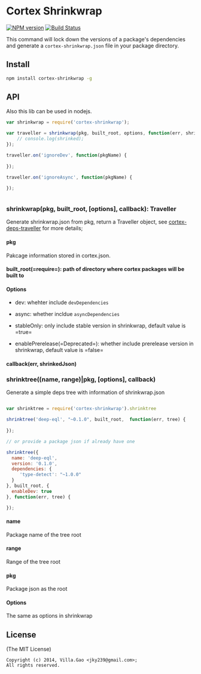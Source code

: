 # Cortex Shrinkwrap

 [![NPM version](https://badge.fury.io/js/cortex-shrinkwrap.png)](http://badge.fury.io/js/cortex-shrinkwrap) [![Build Status](https://travis-ci.org/cortexjs/cortex-shrinkwrap.png)](https://travis-ci.org/cortexjs/cortex-shrinkwrap)


This command will lock down the versions of a package's dependencies and generate a `cortex-shrinkwrap.json` file in your package directory.

## Install 

``` bash
npm install cortex-shrinkwrap -g
```

## API

Also this lib can be used in nodejs.

```javascript
var shrinkwrap = require('cortex-shrinkwrap');

var traveller = shrinkwrap(pkg, built_root, options, function(err, shrinked) {
    // console.log(shrinked);
});

traveller.on('ignoreDev', function(pkgName) {
  
});

traveller.on('ignoreAsync', function(pkgName) {
  
});



```

### shrinkwrap(pkg, built_root, [options], callback): Traveller

Generate shrinkwrap.json from pkg, return a Traveller object, see [cortex-deps-traveller](http://github.com/cortexjs/cortex-deps-traveller) for more details;

#### pkg

Pakcage information stored in cortex.json.

#### built_root(=require=): path of directory where cortex packages will be built to

#### Options

* dev: whehter include `devDependencies`
* async: whether incldue `asyncDependencies`
* stableOnly: only include stable version in shrinkwrap, default value is =true=

* enablePrerelease(=Deprecated=): whether include prerelease version in shrinkwrap, default value is =false=

#### callback(err, shrinkedJson)


### shrinktree((name, range)|pkg, [options], callback)

Generate a simple deps tree with information of shrinkwrap.json

```javascript

var shrinktree = require('cortex-shrinkwrap').shrinktree

shrinktree('deep-eql', "~0.1.0", built_root,  function(err, tree) {
  
});

// or provide a package json if already have one

shrinktree({
  name: 'deep-eql',
  version: '0.1.0',
  dependencies: {
     'type-detect': "~1.0.0"
  }
}, built_root, {
  enableDev: true
}, function(err, tree) {

});

```

#### name

Package name of the tree root

#### range 

Range of the tree root

#### pkg

Package json as the root

#### Options

The same as options in shrinkwrap

## License

(The MIT License)

    Copyright (c) 2014, Villa.Gao <jky239@gmail.com>;
    All rights reserved.

